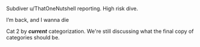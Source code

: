 Subdiver u/ThatOneNutshell reporting. High risk dive.

I’m back, and I wanna die

Cat 2 by ***current*** categorization. We're still discussing what the final copy of categories should be.
